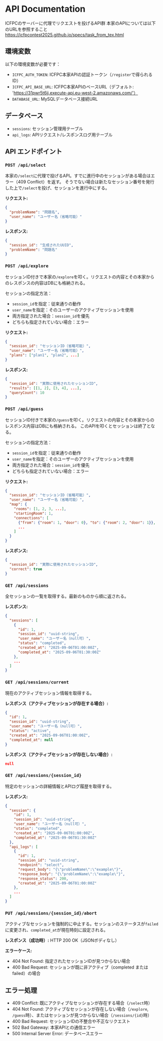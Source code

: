 # API Documentation

ICFPCのサーバーに代理でリクエストを投げるAPI群
本家のAPIについては以下のURLを参照すること
https://icfpcontest2025.github.io/specs/task_from_tex.html

## 環境変数

以下の環境変数が必要です：
- `ICFPC_AUTH_TOKEN`: ICFPC本家APIの認証トークン（`/register`で得られるID）
- `ICFPC_API_BASE_URL`: ICFPC本家APIのベースURL（デフォルト: 'https://31pwr5t6ij.execute-api.eu-west-2.amazonaws.com/'）
- `DATABASE_URL`: MySQLデータベース接続URL

## データベース

- `sessions`: セッション管理用テーブル
- `api_logs`: APIリクエスト/レスポンスログ用テーブル

## API エンドポイント

### `POST /api/select`

本家の`/select`に代理で投げるAPI。すでに進行中のセッションがある場合はエラー（409 Conflict）を返す。
そうでない場合は新たなセッション番号を発行した上で`/select`を投げ、セッションを進行中にする。

**リクエスト:**
```json
{
  "problemName": "問題名",
  "user_name": "ユーザー名（省略可能）"
}
```

**レスポンス:**
```json
{
  "session_id": "生成されたUUID",
  "problemName": "問題名"
}
```

### `POST /api/explore`

セッションID付きで本家の`/explore`を叩く。リクエストの内容とその本家からのレスポンスの内容はDBにも格納される。

セッションの指定方法：
- `session_id`を指定：従来通りの動作
- `user_name`を指定：そのユーザーのアクティブセッションを使用
- 両方指定された場合：`session_id`を優先
- どちらも指定されていない場合：エラー

**リクエスト:**
```json
{
  "session_id": "セッションID（省略可能）",
  "user_name": "ユーザー名（省略可能）",
  "plans": ["plan1", "plan2", ...]
}
```

**レスポンス:**
```json
{
  "session_id": "実際に使用されたセッションID",
  "results": [[1, 2], [3, 4], ...],
  "queryCount": 10
}
```

### `POST /api/guess`

セッションID付きで本家の`/guess`を叩く。リクエストの内容とその本家からのレスポンス内容はDBにも格納される。
このAPIを叩くとセッションは終了となる。

セッションの指定方法：
- `session_id`を指定：従来通りの動作
- `user_name`を指定：そのユーザーのアクティブセッションを使用
- 両方指定された場合：`session_id`を優先
- どちらも指定されていない場合：エラー

**リクエスト:**
```json
{
  "session_id": "セッションID（省略可能）",
  "user_name": "ユーザー名（省略可能）",
  "map": {
    "rooms": [1, 2, 3, ...],
    "startingRoom": 1,
    "connections": [
      {"from": {"room": 1, "door": 0}, "to": {"room": 2, "door": 1}},
      ...
    ]
  }
}
```

**レスポンス:**
```json
{
  "session_id": "実際に使用されたセッションID",
  "correct": true
}
```

### `GET /api/sessions`

全セッションの一覧を取得する。最新のものから順に返される。

**レスポンス:**
```json
{
  "sessions": [
    {
      "id": 1,
      "session_id": "uuid-string",
      "user_name": "ユーザー名（null可）",
      "status": "completed",
      "created_at": "2025-09-06T01:00:00Z",
      "completed_at": "2025-09-06T01:30:00Z"
    },
    ...
  ]
}
```

### `GET /api/sessions/current`

現在のアクティブセッション情報を取得する。

**レスポンス（アクティブセッションが存在する場合）:**
```json
{
  "id": 1,
  "session_id": "uuid-string",
  "user_name": "ユーザー名（null可）",
  "status": "active",
  "created_at": "2025-09-06T01:00:00Z",
  "completed_at": null
}
```

**レスポンス（アクティブセッションが存在しない場合）:**
```json
null
```

### `GET /api/sessions/{session_id}`

特定のセッションの詳細情報とAPIログ履歴を取得する。

**レスポンス:**
```json
{
  "session": {
    "id": 1,
    "session_id": "uuid-string",
    "user_name": "ユーザー名（null可）",
    "status": "completed",
    "created_at": "2025-09-06T01:00:00Z",
    "completed_at": "2025-09-06T01:30:00Z"
  },
  "api_logs": [
    {
      "id": 1,
      "session_id": "uuid-string",
      "endpoint": "select",
      "request_body": "{\"problemName\":\"example\"}",
      "response_body": "{\"problemName\":\"example\"}",
      "response_status": 200,
      "created_at": "2025-09-06T01:00:00Z"
    },
    ...
  ]
}
```

### `PUT /api/sessions/{session_id}/abort`

アクティブなセッションを強制的に中止する。セッションのステータスが`failed`に変更され、`completed_at`が現在時刻に設定される。

**レスポンス（成功時）:**
HTTP 200 OK（JSONボディなし）

**エラーケース:**
- 404 Not Found: 指定されたセッションIDが見つからない場合
- 400 Bad Request: セッションが既に非アクティブ（completed または failed）の場合

## エラー処理

- 409 Conflict: 既にアクティブなセッションが存在する場合（`/select`時）
- 404 Not Found: アクティブなセッションが存在しない場合（`/explore`, `/guess`時）、またはセッションが見つからない場合（`/sessions/{id}`時）
- 400 Bad Request: セッションIDの不整合や不正なリクエスト
- 502 Bad Gateway: 本家APIとの通信エラー
- 500 Internal Server Error: データベースエラー
